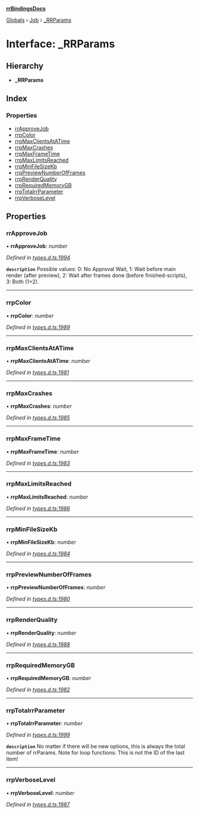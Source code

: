 **[rrBindingsDocs](../README.md)**

[Globals](../README.md) › [Job](../modules/job.md) › [_RRParams](job._rrparams.md)

# Interface: _RRParams

## Hierarchy

* **_RRParams**

## Index

### Properties

* [rrApproveJob](job._rrparams.md#rrapprovejob)
* [rrpColor](job._rrparams.md#rrpcolor)
* [rrpMaxClientsAtATime](job._rrparams.md#rrpmaxclientsatatime)
* [rrpMaxCrashes](job._rrparams.md#rrpmaxcrashes)
* [rrpMaxFrameTime](job._rrparams.md#rrpmaxframetime)
* [rrpMaxLimitsReached](job._rrparams.md#rrpmaxlimitsreached)
* [rrpMinFileSizeKb](job._rrparams.md#rrpminfilesizekb)
* [rrpPreviewNumberOfFrames](job._rrparams.md#rrppreviewnumberofframes)
* [rrpRenderQuality](job._rrparams.md#rrprenderquality)
* [rrpRequiredMemoryGB](job._rrparams.md#rrprequiredmemorygb)
* [rrpTotalrrParameter](job._rrparams.md#rrptotalrrparameter)
* [rrpVerboseLevel](job._rrparams.md#rrpverboselevel)

## Properties

###  rrApproveJob

• **rrApproveJob**: *number*

*Defined in [types.d.ts:1994](https://github.com/Novalis15/rrBindings/blob/33d8d78/nodeJS/lx64/v6/types.d.ts#L1994)*

**`description`** Possible values: 0: No Approval Wait, 1: Wait before main render (after preview), 2: Wait after frames done (before finished-scripts), 3: Both (1+2).

___

###  rrpColor

• **rrpColor**: *number*

*Defined in [types.d.ts:1989](https://github.com/Novalis15/rrBindings/blob/33d8d78/nodeJS/lx64/v6/types.d.ts#L1989)*

___

###  rrpMaxClientsAtATime

• **rrpMaxClientsAtATime**: *number*

*Defined in [types.d.ts:1981](https://github.com/Novalis15/rrBindings/blob/33d8d78/nodeJS/lx64/v6/types.d.ts#L1981)*

___

###  rrpMaxCrashes

• **rrpMaxCrashes**: *number*

*Defined in [types.d.ts:1985](https://github.com/Novalis15/rrBindings/blob/33d8d78/nodeJS/lx64/v6/types.d.ts#L1985)*

___

###  rrpMaxFrameTime

• **rrpMaxFrameTime**: *number*

*Defined in [types.d.ts:1983](https://github.com/Novalis15/rrBindings/blob/33d8d78/nodeJS/lx64/v6/types.d.ts#L1983)*

___

###  rrpMaxLimitsReached

• **rrpMaxLimitsReached**: *number*

*Defined in [types.d.ts:1986](https://github.com/Novalis15/rrBindings/blob/33d8d78/nodeJS/lx64/v6/types.d.ts#L1986)*

___

###  rrpMinFileSizeKb

• **rrpMinFileSizeKb**: *number*

*Defined in [types.d.ts:1984](https://github.com/Novalis15/rrBindings/blob/33d8d78/nodeJS/lx64/v6/types.d.ts#L1984)*

___

###  rrpPreviewNumberOfFrames

• **rrpPreviewNumberOfFrames**: *number*

*Defined in [types.d.ts:1980](https://github.com/Novalis15/rrBindings/blob/33d8d78/nodeJS/lx64/v6/types.d.ts#L1980)*

___

###  rrpRenderQuality

• **rrpRenderQuality**: *number*

*Defined in [types.d.ts:1988](https://github.com/Novalis15/rrBindings/blob/33d8d78/nodeJS/lx64/v6/types.d.ts#L1988)*

___

###  rrpRequiredMemoryGB

• **rrpRequiredMemoryGB**: *number*

*Defined in [types.d.ts:1982](https://github.com/Novalis15/rrBindings/blob/33d8d78/nodeJS/lx64/v6/types.d.ts#L1982)*

___

###  rrpTotalrrParameter

• **rrpTotalrrParameter**: *number*

*Defined in [types.d.ts:1999](https://github.com/Novalis15/rrBindings/blob/33d8d78/nodeJS/lx64/v6/types.d.ts#L1999)*

**`description`** No matter if there will be new options, this is always the total number of rrParams. Note for loop functions: This is not the ID of the last item!

___

###  rrpVerboseLevel

• **rrpVerboseLevel**: *number*

*Defined in [types.d.ts:1987](https://github.com/Novalis15/rrBindings/blob/33d8d78/nodeJS/lx64/v6/types.d.ts#L1987)*